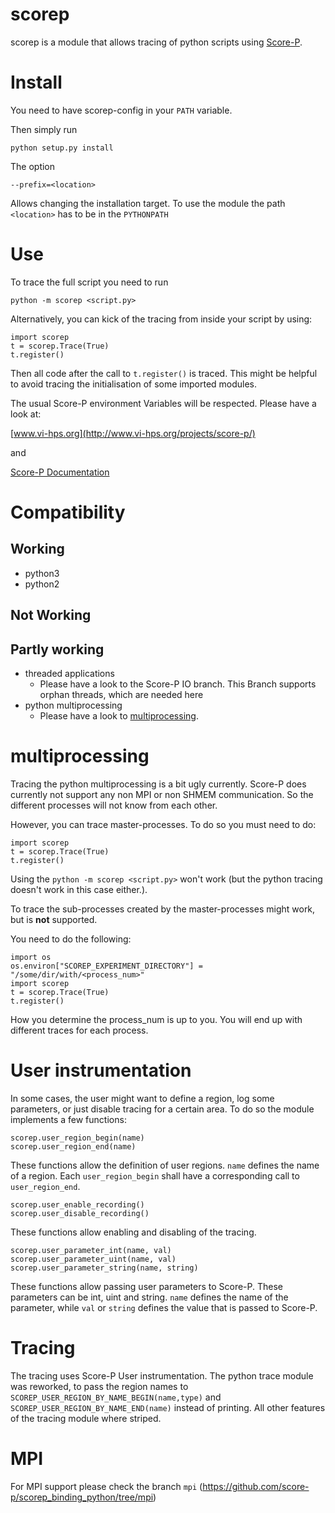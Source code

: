 # scorep
scorep is a module that allows tracing of python scripts using [Score-P](http://www.vi-hps.org/projects/score-p/).

# Install
You need to have scorep-config in your ```PATH``` variable.

Then simply run
```
python setup.py install
```

The option
```
--prefix=<location>
```
Allows changing the installation target. To use the module the path ```<location>``` has to be in the ```PYTHONPATH```

# Use

To trace the full script you need to run

```
python -m scorep <script.py>
```

Alternatively, you can kick of the tracing from inside your script by using:

```
import scorep
t = scorep.Trace(True)
t.register()
```

Then all code after the call to `t.register()` is traced. This might be helpful to avoid tracing the initialisation of some imported modules.

The usual Score-P environment Variables will be respected. Please have a look at:

[www.vi-hps.org](http://www.vi-hps.org/projects/score-p/)

and

[Score-P Documentation](https://silc.zih.tu-dresden.de/scorep-current/pdf/scorep.pdf)

# Compatibility
## Working
* python3 
* python2

## Not Working

## Partly working
* threaded applications
    * Please have a look to the Score-P IO branch. This Branch supports orphan threads, which are needed here
* python multiprocessing
    * Please have a look to [multiprocessing](#multiprocessing).

# multiprocessing
Tracing the python multiprocessing is a bit ugly currently. Score-P does currently not support any non MPI or non SHMEM communication. So the different processes will not know from each other.

However, you can trace master-processes. To do so you must need to do:

```
import scorep
t = scorep.Trace(True)
t.register()
```

Using the ```python -m scorep <script.py>``` won't work (but the python tracing doesn't work in this case either.). 

To trace the sub-processes created by the master-processes might work, but is **not** supported.

You need to do the following:

```
import os
os.environ["SCOREP_EXPERIMENT_DIRECTORY"] = "/some/dir/with/<process_num>"
import scorep
t = scorep.Trace(True)
t.register()
```

How you determine the process_num is up to you. You will end up with different traces for each process.
    
# User instrumentation

In some cases, the user might want to define a region, log some parameters, or just disable tracing for a certain area. To do so the module implements a few functions:

```
scorep.user_region_begin(name)
scorep.user_region_end(name)
```

These functions allow the definition of user regions. `name` defines the name of a region. Each `user_region_begin` shall have a corresponding call to `user_region_end`.    


```
scorep.user_enable_recording()
scorep.user_disable_recording()
```

These functions allow enabling and disabling of the tracing.

```
scorep.user_parameter_int(name, val)
scorep.user_parameter_uint(name, val)
scorep.user_parameter_string(name, string)
```

These functions allow passing user parameters to Score-P. These parameters can be int, uint and string. `name` defines the name of the parameter, while `val` or `string` defines the value that is passed to Score-P. 

# Tracing
The tracing uses Score-P User instrumentation. The python trace module was reworked, to pass the region names to ```SCOREP_USER_REGION_BY_NAME_BEGIN(name,type)``` and ```SCOREP_USER_REGION_BY_NAME_END(name)``` instead of printing. All other features of the tracing module where striped.

# MPI

For MPI support please check the branch `mpi` (https://github.com/score-p/scorep_binding_python/tree/mpi)
